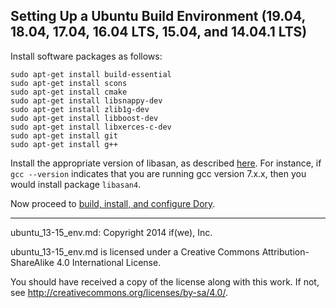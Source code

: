 ## Setting Up a Ubuntu Build Environment (19.04, 18.04, 17.04, 16.04 LTS, 15.04, and 14.04.1 LTS)

Install software packages as follows:

```
sudo apt-get install build-essential
sudo apt-get install scons
sudo apt-get install cmake
sudo apt-get install libsnappy-dev
sudo apt-get install zlib1g-dev
sudo apt-get install libboost-dev
sudo apt-get install libxerces-c-dev
sudo apt-get install git
sudo apt-get install g++
```
Install the appropriate version of libasan, as described
[here](https://askubuntu.com/questions/1024017/difference-between-libasan-packes-libasan0-libasan2-libasan3-etc).
For instance, if `gcc --version` indicates that you are running gcc version
7.x.x, then you would install package `libasan4`.

Now proceed to
[build, install, and configure Dory](build_install.md).

-----

ubuntu_13-15_env.md: Copyright 2014 if(we), Inc.

ubuntu_13-15_env.md is licensed under a Creative Commons
Attribution-ShareAlike 4.0 International License.

You should have received a copy of the license along with this work. If not,
see <http://creativecommons.org/licenses/by-sa/4.0/>.
